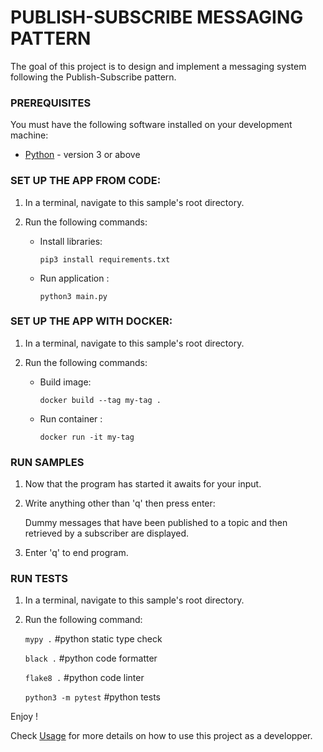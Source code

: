 # PUBLISH-SUBSCRIBE MESSAGING PATTERN

The goal of this project is to design and implement a messaging system following the Publish-Subscribe pattern.


### PREREQUISITES

You must have the following software installed on your development machine:

* [Python](https://www.python.org/downloads/) - version 3 or above


### SET UP THE APP FROM CODE:

1. In a terminal, navigate to this sample's root directory.

2. Run the following commands:

   - Install libraries:

       `pip3 install requirements.txt`

   - Run application : 

       `python3 main.py`


### SET UP THE APP WITH DOCKER:

1. In a terminal, navigate to this sample's root directory.

2. Run the following commands:

   - Build image:

       `docker build --tag my-tag .`

   - Run container : 

       `docker run -it my-tag`


### RUN SAMPLES

1. Now that the program has started it awaits for your input.

2. Write anything other than 'q' then press enter:

   Dummy messages that have been published to a topic and then retrieved by a subscriber are displayed.

3. Enter 'q' to end program.


### RUN TESTS 

1. In a terminal, navigate to this sample's root directory.

2. Run the following command:

    `mypy .` #python static type check

    `black .` #python code formatter

    `flake8 .` #python code linter

   `python3 -m pytest` #python tests

Enjoy ! 

Check [Usage](https://github.com/zkaddach/pubsub/blob/master/Docs/Usage.md) for more details on how to use this project as a developper.
